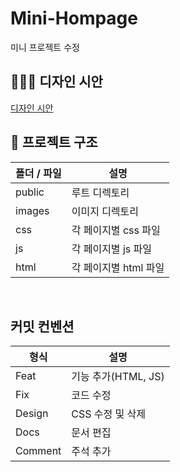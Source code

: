 # Mini-Hompage

미니 프로젝트
수정

## 👨🏻‍🏫 디자인 시안

<a href="https://www.figma.com/file/8z2bUrJVoYibwKpapkWWiK/Untitled?node-id=0%3A1" >디자인 시안</a>

## 📂 프로젝트 구조

| 폴더 / 파일 | 설명                  |
| ----------- | --------------------- |
| public      | 루트 디렉토리         |
| images      | 이미지 디렉토리       |
| css         | 각 페이지별 css 파일  |
| js          | 각 페이지별 js 파일   |
| html        | 각 페이지별 html 파일 |

<br/>

## 커밋 컨벤션

| 형식    | 설명                |
| ------- | ------------------- |
| Feat    | 기능 추가(HTML, JS) |
| Fix     | 코드 수정           |
| Design  | CSS 수정 및 삭제    |
| Docs    | 문서 편집           |
| Comment | 주석 추가           |
